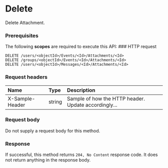 # Delete

Delete Attachment.
### Prerequisites
The following **scopes** are required to execute this API: ### HTTP request
<!-- { "blockType": "ignored" } -->
```http
DELETE /users/<objectId>/Events/<Id>/Attachments/<Id>
DELETE /groups/<objectId>/Events/<Id>/Attachments/<Id>
DELETE /users/<objectId>/Messages/<Id>/Attachments/<Id>

```
### Request headers
| Name       | Type | Description|
|:---------------|:--------|:----------|
| X-Sample-Header  | string  | Sample of how the HTTP header. Update accordingly...|

### Request body
Do not supply a request body for this method.


### Response
If successful, this method returns `204, No Content` response code. It does not return anything in the response body.


<!-- uuid: daf5237e-0d5d-4b9a-9cf3-cc1734f6f5d1
2015-10-15 04:04:54 UTC -->
<!-- {
  "type": "#page.annotation",
  "description": "Delete",
  "keywords": "",
  "section": "documentation",
  "tocPath": ""
}-->
